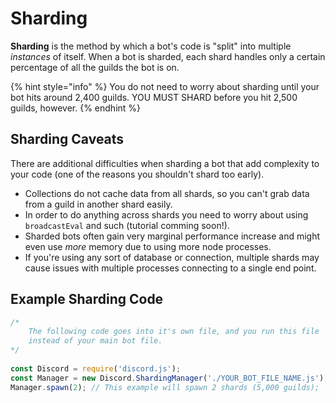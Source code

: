 # Sharding

**Sharding** is the method by which a bot's code is "split" into multiple _instances_ of itself. When a bot is sharded, each shard handles only a certain percentage of all the guilds the bot is on.

{% hint style="info" %}
You do not need to worry about sharding until your bot hits around 2,400 guilds. YOU MUST SHARD before you hit 2,500 guilds, however.
{% endhint %}

## Sharding Caveats

There are additional difficulties when sharding a bot that add complexity to your code \(one of the reasons you shouldn't shard too early\).

* Collections do not cache data from all shards, so you can't grab data from a guild in another shard easily.
* In order to do anything across shards you need to worry about using `broadcastEval` and such \(tutorial comming soon!\).
* Sharded bots often gain very marginal performance increase and might even use _more_ memory due to using more node processes.
* If you're using any sort of database or connection, multiple shards may cause issues with multiple processes connecting to a single end point.

## Example Sharding Code

```javascript
/*
    The following code goes into it's own file, and you run this file
    instead of your main bot file.
*/
 
const Discord = require('discord.js');
const Manager = new Discord.ShardingManager('./YOUR_BOT_FILE_NAME.js');
Manager.spawn(2); // This example will spawn 2 shards (5,000 guilds);
```

